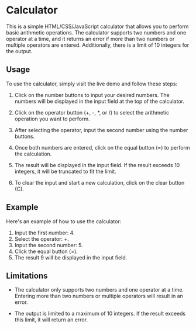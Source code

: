 # Calculator

This is a simple HTML/CSS/JavaScript calculator that allows you to perform basic arithmetic operations. The calculator supports two numbers and one operator at a time, and it returns an error if more than two numbers or multiple operators are entered. Additionally, there is a limit of 10 integers for the output.

## Usage

To use the calculator, simply visit the live demo and follow these steps:

1. Click on the number buttons to input your desired numbers. The numbers will be displayed in the input field at the top of the calculator.

2. Click on the operator button (+, -, *, or /) to select the arithmetic operation you want to perform.

3. After selecting the operator, input the second number using the number buttons.

4. Once both numbers are entered, click on the equal button (=) to perform the calculation.

5. The result will be displayed in the input field. If the result exceeds 10 integers, it will be truncated to fit the limit.

6. To clear the input and start a new calculation, click on the clear button (C).

## Example

Here's an example of how to use the calculator:

1. Input the first number: 4.
2. Select the operator: +.
3. Input the second number: 5.
4. Click the equal button (=).
5. The result 9 will be displayed in the input field.

## Limitations

-  The calculator only supports two numbers and one operator at a time. Entering more than two numbers or multiple operators will result in an error.

- The output is limited to a maximum of 10 integers. If the result exceeds this limit, it will return an error.